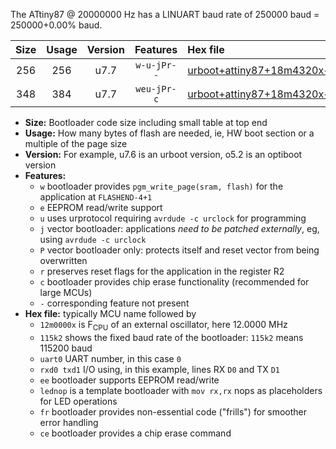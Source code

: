 The ATtiny87 @ 20000000 Hz has a LINUART baud rate of 250000 baud = 250000+0.00% baud.

|Size|Usage|Version|Features|Hex file|
|:-:|:-:|:-:|:-:|:--|
|256|256|u7.7|`w-u-jPr--`|[urboot+attiny87+18m4320x++230k4_uart0_rxa0_txa1_lednop_fr.hex](https://raw.githubusercontent.com/stefanrueger/urboot.hex/main/mcus/attiny87/external_oscillator/fcpu+18m4320_Hz/br++230k4_bps/urboot+attiny87+18m4320x++230k4_uart0_rxa0_txa1_lednop_fr.hex)|
|348|384|u7.7|`weu-jPr-c`|[urboot+attiny87+18m4320x++230k4_uart0_rxa0_txa1_ee_lednop_fr_ce.hex](https://raw.githubusercontent.com/stefanrueger/urboot.hex/main/mcus/attiny87/external_oscillator/fcpu+18m4320_Hz/br++230k4_bps/urboot+attiny87+18m4320x++230k4_uart0_rxa0_txa1_ee_lednop_fr_ce.hex)|

- **Size:** Bootloader code size including small table at top end
- **Usage:** How many bytes of flash are needed, ie, HW boot section or a multiple of the page size
- **Version:** For example, u7.6 is an urboot version, o5.2 is an optiboot version
- **Features:**
  + `w` bootloader provides `pgm_write_page(sram, flash)` for the application at `FLASHEND-4+1`
  + `e` EEPROM read/write support
  + `u` uses urprotocol requiring `avrdude -c urclock` for programming
  + `j` vector bootloader: applications *need to be patched externally*, eg, using `avrdude -c urclock`
  + `P` vector bootloader only: protects itself and reset vector from being overwritten
  + `r` preserves reset flags for the application in the register R2
  + `c` bootloader provides chip erase functionality (recommended for large MCUs)
  + `-` corresponding feature not present
- **Hex file:** typically MCU name followed by
  + `12m0000x` is F<sub>CPU</sub> of an external oscillator, here 12.0000 MHz
  + `115k2` shows the fixed baud rate of the bootloader: `115k2` means 115200 baud
  + `uart0` UART number, in this case `0`
  + `rxd0 txd1` I/O using, in this example, lines RX `D0` and TX `D1`
  + `ee` bootloader supports EEPROM read/write
  + `lednop` is a template bootloader with `mov rx,rx` nops as placeholders for LED operations
  + `fr` bootloader provides non-essential code ("frills") for smoother error handling
  + `ce` bootloader provides a chip erase command
